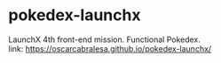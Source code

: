 # pokedex-launchx
LaunchX 4th front-end mission. Functional Pokedex.
<br>
link: https://oscarcabralesa.github.io/pokedex-launchx/
